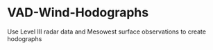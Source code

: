# VAD-Wind-Hodographs
Use Level III radar data and Mesowest surface observations to create hodographs
